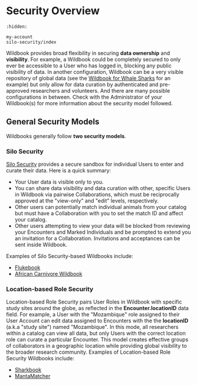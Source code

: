 # Security Overview

```{toctree}
:hidden:

my-account
silo-security/index
```

Wildbook provides broad flexibility in securing **data ownership** and **visibility**. For example, a Wildbook could be completely secured to only ever be accessible to a User who has logged in, blocking any public visibility of data. In another configuration, Wildbook can be a very visible repository of global data (see the [Wildbook for Whale Sharks](https://www.whaleshark.org) for an example) but only allow for data curation by authenticated and pre-approved researchers and volunteers. And there are many possible configurations in between. Check with the Administrator of your Wildbook(s) for more information about the security model followed.

## General Security Models

Wildbooks generally follow **two security models**.

### Silo Security

[Silo Security](https://docs.wildme.org/product-docs/en/wildbook/security/silo-security/) provides a secure sandbox for individual Users to enter and curate their data. Here is a quick summary:

* Your User data is visible only to you.
* You can share data visibility and data curation with other, specific Users in Wildbook via pairwise Collaborations, which must be reciprocally approved at the "view-only" and "edit" levels, respectively.
* Other users can potentially match individual animals from your catalog but must have a Collaboration with you to set the match ID and affect your catalog.
* Other users attempting to view your data will be blocked from reviewing your Encounters and Marked Individuals and be prompted to extend you an invitation for a Collaboration. Invitations and acceptances can be sent inside Wildbook.

Examples of Silo Security-based Wildbooks include:

* [Flukebook](https://www.flukebook.org)
* [African Carnivore Wildbook](https://africancarnivore.wildbook.org)

### Location-based Role Security

Location-based Role Security pairs User Roles in Wildbook with specific study sites around the globe, as reflected in the **Encounter.locationID** data field. For example, a User with the "Mozambique" role assigned to their User Account can edit data assigned to Encounters with the the **locationID** (a.k.a "study site") named "Mozambique". In this mode, all researchers within a catalog can view all data, but only Users with the correct location role can curate a particular Encounter. This model creates effective groups of collaborators in a geographic location while providing global visibility to the broader research community.
Examples of Location-based Role Security Wildbooks include:

* [Sharkbook](https://www.sharkbook.ai)
* [MantaMatcher](https://www.mantamatcher.org)